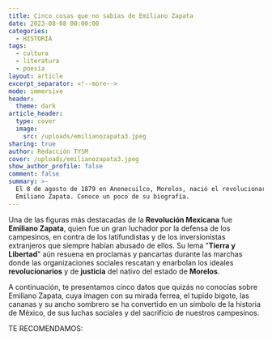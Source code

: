 ```yaml
---
title: Cinco cosas que no sabías de Emiliano Zapata
date: 2023-08-08 00:00:00
categories:
  - HISTORIA
tags:
  - cultura
  - literatura
  - poesía
layout: article
excerpt_separator: <!--more-->
mode: immersive
header:
  theme: dark
article_header:
  type: cover
  image:
    src: /uploads/emilianozapata3.jpeg
sharing: true
author: Redacción TYSM
cover: /uploads/emilianozapata3.jpeg
show_author_profile: false
comment: false
summary: >-
  El 8 de agosto de 1879 en Anenecuilco, Morelos, nació el revolucionario
  Emiliano Zapata. Conoce un poco de su biografía. 
---
```

Una de las figuras más destacadas de la **Revolución Mexicana** fue **Emiliano Zapata**, quien fue un gran luchador por la defensa de los campesinos, en contra de los latifundistas y de los inversionistas extranjeros que siempre habían abusado de ellos. Su lema "**Tierra y Libertad**" aún resuena en proclamas y pancartas durante las marchas donde las organizaciones sociales rescatan y enarbolan los ideales **revolucionarios** y de **justicia** del nativo del estado de **Morelos**.

A continuación, te presentamos cinco datos que quizás no conocías sobre Emiliano Zapata, cuya imagen con su mirada ferrea, el tupido bigote, las cananas y su ancho sombrero se ha convertido en un símbolo de la historia de México, de sus luchas sociales y del sacrificio de nuestros campesinos.

TE RECOMENDAMOS: